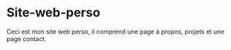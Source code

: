 # Site-web-perso
Ceci est mon site web perso, il comprend une page à propos, projets et une page contact.

